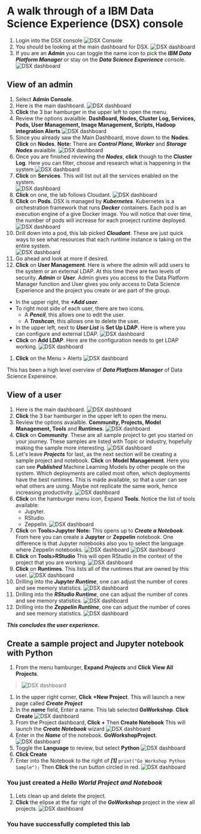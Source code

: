 # A walk through of a IBM Data Science Experience (DSX) console
1. Login into the DSX console
   ![DSX Console](./images/DSX-login.png)
1. You should be looking at the main dashboard for DSX.
   ![DSX dashboard](./images/DSX-MainDash-user.png)
1. If you are an **Admin** you can toggle the name icon to pick the ***IBM Data Platform Manager*** or stay on the ***Data Science Experience*** console.
![DSX dashboard](./images/DSX-Masthead-options.png)

## View of an  admin
1. Select **Admin Console**.
1. Here is the main dashboard.
 ![DSX dashboard](./images/DSX-MainDash-admin.png)
1. **Click** the 3 bar hamburger in the upper left to open the menu.
1. Review the options avaialble.  **DashBoard, Nodes, Cluster Log, Services, Pods, User Management, Image Management, Scripts, Hadoop integration  Alerts**
![DSX dashboard](./images/DSX-Menu-Options.png)
1. Since you already saw the Main Dashboard, move down to the **Nodes**.  **Click** on **Nodes**.  **Note:** There are ***Control Plane, Worker*** and ***Storage Nodes*** avaialble.
![DSX dashboard](./images/DSX-Nodes-Expanded.png)
1. Once you are finished reviewing the ***Nodes***, **click** though to the **Cluster Log**.  Here you can filter, choose and research what is happening in the system
![DSX dashboard](./images/DSX-ClusterLog.png)
1. **Click** on  **Services**.  This will list out all the services enabled on the system.  
![DSX dashboard](./images/DSX-Services-Dash.png)
1. **Click** on one, the lab follows Cloudant.
![DSX dashboard](./images/DSX-Services-Cloudant.png)
1. **Click** on **Pods**.  DSX is managed by ***Kubernetes***.  Kubernetes is a orchestration framework that runs ***Docker*** containers.  Each pod is an execution engine of a give Docker image.  You will notice that over time, the number of pods will increase for each proeject runtime deployed.
![DSX dashboard](./images/DSX-Pods-dash.png)
1. Drill down into a pod, this lab picked ***Cloudant***.  These are just quick ways to see what resources that each runtime instance is taking on the entire system.  
![DSX dashboard](./images/DSX-Pods-Cloudant.png)
1. Go ahead and look at more if desired.
1. **Click** on **User Management**.  Here is where the admin will add users to the system or an external LDAP.  At this time there are two levels of security.  ***Admin*** or ***User***.    Admin gives you access to the Data Platform Manager function and User gives you only access to Data Science Experience and the project you create or are part of the group.
  * In the upper right, the ***+Add user***.
  * To right most side of each user, there are two icons.
    * A ***Pencil***, this allows one to edit the user.
    * A ***Trashcan***, this allows one to delete the user.
  * In the upper left, next to ***User List***  is **Set Up LDAP**.  Here is where you can configure and external LDAP.
![DSX dashboard](./images/DSX-UserManagement.png)  
  * **Click** on **Add LDAP**.  Here are the configuration needs to get LDAP working.
  ![DSX dashboard](./images/DSX-ExternalLDAP.png)
1. **Click** on the Menu > Alerts
![DSX dashboard](./images/DSX-Alerts-dash.png)

This has been a high level overview of ***Data Platform Manager*** of Data Science Expereince.

## View of a user
1. Here is the main dashboard.
 ![DSX dashboard](./images/DSX-MainDash-user.png)
1. **Click** the 3 bar hamburger in the upper left to open the menu.
1. Review the options avaialble.  **Community, Projects, Model Management, Tools** and **Runtimes**.
![DSX dashboard](./images/DSX-Main-Menu-user.png)
1. **Click** on **Community**.   These are all sample project to get you started on your journey.  These samples are listed with Topic or industry, hopefully making the sample more interesting.
![DSX dashboard](./images/DSX-User-Community.png)
1. Let's leave ***Projects*** for last, as the next section will be creating a sample project and notebook.  **Click** on **Model Management**.  Here you can see ***Published*** Machine Learning Models by other people on the system.  Which deployments are called most often, which deployments have the best runtimes.   This is made available, so that a user can see what others are using.  Maybe not replicate the same work, hence increasing productivity.
![DSX dashboard](./images/DSX-Model-Dashboard.png)
1. **Click** on the hamburger menu icon, Expand **Tools**.  Notice the list of tools available:
    * Jupyter.
    * RStudio.
    * Zeppelin.
    ![DSX dashboard](./images/DSX-Tools-MenuOptions.png)
  1. **Click** on **Tools>Jupyter**  **Note:**  This opens up to ***Create a Notebook***.   From here you can create a **Jupyter** or **Zeppelin** notebook.   One difference is that Jupyter notebooks also you to select the language where Zeppelin notebooks.
  ![DSX dashboard](./images/DSX-Create-Notebook-Jupyter.png)
  ![DSX dashboard](./images/DSX-Create-Notebook-Zeppelin.png)
  1. **Click** on **Tools>RStudio** This will open RStudio in the context of the project that you are working.
  ![DSX dashboard](./images/DSX-RStudio.png)
1. **Click** on **Runtimes**.  This lists all of the runtimes that are owned by this user.
![DSX dashboard](./images/DSX-Runtimes-dash.png)
  1. Drilling into the ***Jupyter Runtime***, one can adjust the number of cores and see memory statistics.
  ![DSX dashboard](./images/DSX-Jupyter-Runtime.png)
  1. Drilling into the ***RStudio Runtime***, one can adjust the number of cores and see memory statistics.
  ![DSX dashboard](./images/DSX-R-Runtime.png)
  1. Drilling into the ***Zeppelin Runtime***, one can adjust the number of cores and see memory statistics.
  ![DSX dashboard](./images/DSX-Zep-runtime.png)

***This concludes the user experience.***

## Create a sample project and Jupyter notebook with Python

1. From the menu hamburger, **Expand** ***Projects*** and **Click** **View All Projects**.
>![DSX dashboard](./images/DSX-Projects-menu.png)
1. In the upper right corner, **Click** **+New Project**.  This will launch a new page called ***Create Project***
1.  In the ***name*** field, Enter a name.  This lab selected **GoWorkshop**.  **Click** **Create**
![DSX dashboard](./images/DSX-CreateProjectWorkshop.png)
1. From the Project dashboard, **Click  +**  Then **Create Notebook**  This will launch the ***Create Notebook*** wizard
![DSX dashboard](./images/DSX-Project-CreateNewNotebook.png)
1. Enter in the ***Name*** of the notebook.  **GoWorkshopProject**.
![DSX dashboard](./images/DSX-Project-JupyterNotebookCreate.png)
1. Toggle the **Language** to review, but select **Python**
![DSX dashboard](./images/DSX-Project-JupyterNotebookCreateLanguageOpts.png)
1. **Click Create**
1. Enter into the Notebook to the right of ***[1]***  `print("Go Workshop Python Sample");`  Then **Click** the run button circled in red.
![DSX dashboard](./images/DSX-Project-JupyterNotebookSample.png)

###  You just created a ***Hello World Project and Notebook***

1. Lets clean up and delete the project.
1. **Click** the elipse at the far right of the ***GoWorkshop*** project in the view all projects.
![DSX dashboard](./images/DSX-ProjectDelete.png)

### You have successfully completed this lab
